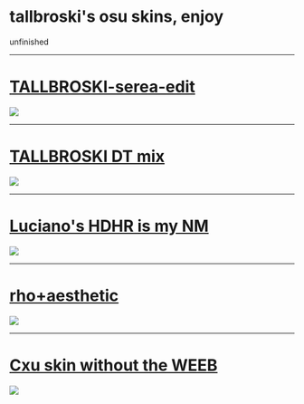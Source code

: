 # tallbroski's osu skins, enjoy
unfinished

***

# [TALLBROSKI-serea-edit](https://tallbroski.s-ul.eu/iaG1DGuu)
![](https://cdn.discordapp.com/attachments/724486935137091636/1035763292372746270/screenshot206.jpg)

***

# [TALLBROSKI DT mix](https://tallbroski.s-ul.eu/arc6qFNs)
![](https://cdn.discordapp.com/attachments/724486935137091636/1035764317846515762/screenshot209.jpg)

***

# [Luciano's HDHR is my NM](https://github.com/rudjx3/skins/raw/main/luciano/Luciano%20HDHR.osk)
![](https://cdn.discordapp.com/attachments/724486935137091636/1045509047002087505/screenshot228.jpg)

***

# [rho+aesthetic](https://b.catgirlsare.sexy/-7ri5M8k.osk)
![](https://media.discordapp.net/attachments/724486935137091636/1045511382805790830/screenshot229.jpg?width=1663&height=935)


***

# [Cxu skin without the WEEB](https://tallbroski.s-ul.eu/SZuyvq6W)
![](https://cdn.discordapp.com/attachments/1052006692440772630/1052437300992282644/screenshot131.jpg)
